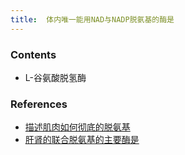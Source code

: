 ```yaml
---
title:  体内唯一能用NAD与NADP脱氨基的酶是
--- 
```


### Contents
- L-谷氨酸脱氢酶

### References
- [描述肌肉如何彻底的脱氨基](/描述肌肉如何彻底的脱氨基)
- [肝肾的联合脱氨基的主要酶是](/肝肾的联合脱氨基的主要酶是)
